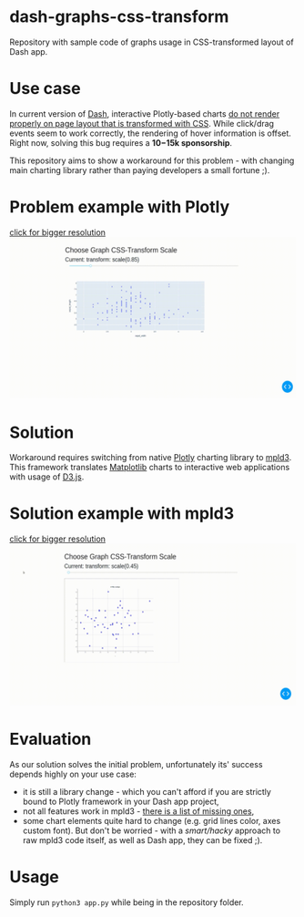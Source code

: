 # dash-graphs-css-transform
Repository with sample code of graphs usage in CSS-transformed layout of Dash app.

# Use case
In current version of [Dash](https://github.com/plotly/dash), interactive Plotly-based charts [do not render properly on page layout that is transformed with CSS](https://github.com/plotly/plotly.js/issues/888). 
While click/drag events seem to work correctly, the rendering of hover information is offset. Right now, solving this bug requires a **$10-$15k sponsorship**.

This repository aims to show a workaround for this problem - with changing main charting library rather than paying developers a small fortune ;).

# Problem example with Plotly
[click for bigger resolution](https://raw.githubusercontent.com/azawalich/dash-graphs-css-transform/main/plotly.gif)
![](plotly.gif)

# Solution
Workaround requires switching from native [Plotly](https://github.com/plotly/plotly.py) charting library to [mpld3](https://mpld3.github.io/index.html). This framework translates [Matplotlib](http://www.matplotlib.org/) charts to interactive web applications with usage of [D3.js](http://d3js.org/).

# Solution example with mpld3
[click for bigger resolution](https://raw.githubusercontent.com/azawalich/dash-graphs-css-transform/main/mpld3.gif)
![](mpld3.gif)

# Evaluation
As our solution solves the initial problem, unfortunately its' success depends highly on your use case:
* it is still a library change - which you can't afford if you are strictly bound to Plotly framework in your Dash app project,
* not all features work in mpld3 - [there is a list of missing ones](https://github.com/mpld3/mpld3/wiki),
* some chart elements quite hard to change (e.g. grid lines color, axes custom font). But don't be worried - with a *smart/hacky* approach to raw mpld3 code itself, as well as Dash app, they can be fixed ;).

# Usage
Simply run `python3 app.py` while being in the repository folder.